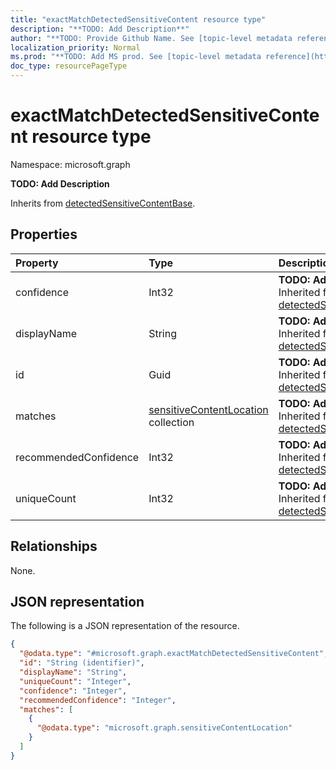 ```yaml
---
title: "exactMatchDetectedSensitiveContent resource type"
description: "**TODO: Add Description**"
author: "**TODO: Provide Github Name. See [topic-level metadata reference](https://msgo.azurewebsites.net/add/document/guidelines/metadata.html#topic-level-metadata)**"
localization_priority: Normal
ms.prod: "**TODO: Add MS prod. See [topic-level metadata reference](https://msgo.azurewebsites.net/add/document/guidelines/metadata.html#topic-level-metadata)**"
doc_type: resourcePageType
---
```


# exactMatchDetectedSensitiveContent resource type

Namespace: microsoft.graph

**TODO: Add Description**


Inherits from [detectedSensitiveContentBase](../resources/detectedsensitivecontentbase.md).

## Properties
|Property|Type|Description|
|:---|:---|:---|
|confidence|Int32|**TODO: Add Description** Inherited from [detectedSensitiveContentBase](../resources/detectedsensitivecontentbase.md)|
|displayName|String|**TODO: Add Description** Inherited from [detectedSensitiveContentBase](../resources/detectedsensitivecontentbase.md)|
|id|Guid|**TODO: Add Description** Inherited from [detectedSensitiveContentBase](../resources/detectedsensitivecontentbase.md)|
|matches|[sensitiveContentLocation](../resources/sensitivecontentlocation.md) collection|**TODO: Add Description** Inherited from [detectedSensitiveContentBase](../resources/detectedsensitivecontentbase.md)|
|recommendedConfidence|Int32|**TODO: Add Description** Inherited from [detectedSensitiveContentBase](../resources/detectedsensitivecontentbase.md)|
|uniqueCount|Int32|**TODO: Add Description** Inherited from [detectedSensitiveContentBase](../resources/detectedsensitivecontentbase.md)|

## Relationships
None.

## JSON representation
The following is a JSON representation of the resource.
<!-- {
  "blockType": "resource",
  "@odata.type": "microsoft.graph.exactMatchDetectedSensitiveContent"
}
-->
``` json
{
  "@odata.type": "#microsoft.graph.exactMatchDetectedSensitiveContent",
  "id": "String (identifier)",
  "displayName": "String",
  "uniqueCount": "Integer",
  "confidence": "Integer",
  "recommendedConfidence": "Integer",
  "matches": [
    {
      "@odata.type": "microsoft.graph.sensitiveContentLocation"
    }
  ]
}
```

